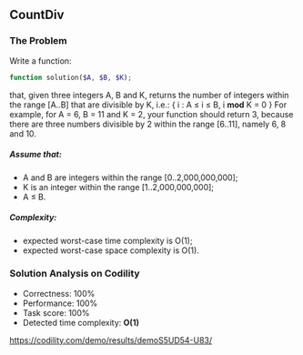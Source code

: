 ## CountDiv

### The Problem

Write a function:
```php
function solution($A, $B, $K);
```
that, given three integers A, B and K, returns the number of integers within the range [A..B] that are divisible by K, i.e.:
{ i : A ≤ i ≤ B, i **mod** K = 0 }
For example, for A = 6, B = 11 and K = 2, your function should return 3, because there are three numbers divisible by 2 within the range [6..11], namely 6, 8 and 10.

##### Assume that:
* A and B are integers within the range [0..2,000,000,000];
* K is an integer within the range [1..2,000,000,000];
* A ≤ B.

##### Complexity:
* expected worst-case time complexity is O(1);
* expected worst-case space complexity is O(1).

### Solution Analysis on Codility
* Correctness: 100%
* Performance: 100%
* Task score: 100%
* Detected time complexity: __O(1)__

https://codility.com/demo/results/demoS5UD54-U83/
